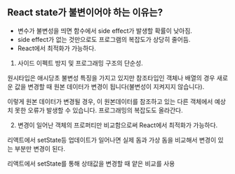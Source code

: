 ## React state가 불변이어야 하는 이유는?

- 변수가 불변성을 띄면 함수에서 side effect가 발생할 확률이 낮아짐.
- side effect가 없는 것만으로도 프로그램의 복잡도가 상당히 줄어듬.
- React에서 최적화가 가능하다.



1. 사이드 이펙트 방지 및 프로그래밍 구조의 단순성.

원시타입은 애시당초 불변성 특징을 가지고 있지만 참조타입인 객체나 배열의 경우 새로운 값을 변경할 때 원본 데이터가 변경이 됩니다(불변성이 지켜지지 않습니다).

이렇게 원본 데이터가 변경될 경우, 이 원본데이터를 참조하고 있는 다른 객체에서 예상치 못한 오류가 발생할 수 있습니다. 프로그래밍의 복잡도도 올라간다.

 

2. 변경이 일어난 객체의 프로퍼티만 비교함으로써 React에서 최적화가 가능하다.

리액트에서 setState등 업데이트가 일어나면 실제 돔과 가상 돔을 비교해서 변경이 있는 부분만 변경이 된다. 

리액트에서 setState를 통해 상태값을 변경할 때 얕은 비교를 사용
